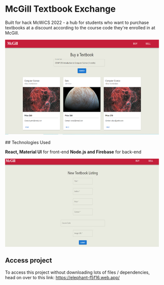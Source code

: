 # McGill Textbook Exchange

Built for hack McWiCS 2022 - a hub for students who want to purchase textbooks at a discount according to the course code they're enrolled in at McGill.
<p align = "center">
  <img src="elephant.png" alt="animated"  width = "625" height = "311"/>
</p>
## Technologies Used

**React, Material UI** for front-end
**Node.js and Firebase** for back-end

<p align = "center">
  <img src="gallery.jpg" alt="animated" width = "625", height = "289"/>
</p>

## Access project

To access this project without downloading lots of files / dependencies, head on over to this link: https://elephant-f5f16.web.app/


